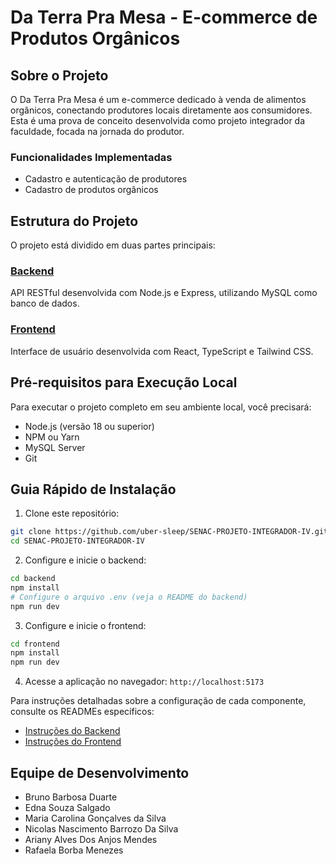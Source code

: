 # Da Terra Pra Mesa - E-commerce de Produtos Orgânicos

## Sobre o Projeto

O Da Terra Pra Mesa é um e-commerce dedicado à venda de alimentos orgânicos, conectando produtores locais diretamente aos consumidores. Esta é uma prova de conceito desenvolvida como projeto integrador da faculdade, focada na jornada do produtor.

### Funcionalidades Implementadas
- Cadastro e autenticação de produtores
- Cadastro de produtos orgânicos

## Estrutura do Projeto

O projeto está dividido em duas partes principais:

### [Backend](./backend/README.md)
API RESTful desenvolvida com Node.js e Express, utilizando MySQL como banco de dados.

### [Frontend](./frontend/README.md)
Interface de usuário desenvolvida com React, TypeScript e Tailwind CSS.

## Pré-requisitos para Execução Local

Para executar o projeto completo em seu ambiente local, você precisará:

- Node.js (versão 18 ou superior)
- NPM ou Yarn
- MySQL Server
- Git

## Guia Rápido de Instalação

1. Clone este repositório:
```bash
git clone https://github.com/uber-sleep/SENAC-PROJETO-INTEGRADOR-IV.git
cd SENAC-PROJETO-INTEGRADOR-IV
```

2. Configure e inicie o backend:
```bash
cd backend
npm install
# Configure o arquivo .env (veja o README do backend)
npm run dev
```

3. Configure e inicie o frontend:
```bash
cd frontend
npm install
npm run dev
```

4. Acesse a aplicação no navegador: `http://localhost:5173`

Para instruções detalhadas sobre a configuração de cada componente, consulte os READMEs específicos:
- [Instruções do Backend](./backend/README.md)
- [Instruções do Frontend](./frontend/README.md)

## Equipe de Desenvolvimento

- Bruno Barbosa Duarte
- Edna Souza Salgado
- Maria Carolina Gonçalves da Silva
- Nicolas Nascimento Barrozo Da Silva
- Ariany Alves Dos Anjos Mendes
- Rafaela Borba Menezes
